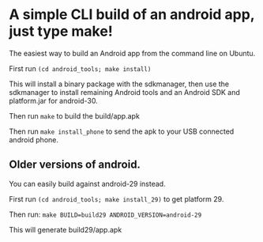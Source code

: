 # A simple CLI build of an android app, just type make!

The easiest way to build an Android app from the command line on Ubuntu.

First run `(cd android_tools; make install)`

This will install a binary package with the sdkmanager, then use the
sdkmanager to install remaining Android tools and an Android SDK and
platform.jar for android-30.

Then run `make` to build the build/app.apk

Then run `make install_phone` to send the apk to your USB connected android phone.


## Older versions of android.

You can easily build against android-29 instead.

First run `(cd android_tools; make install_29)` to get platform 29.

Then run: `make BUILD=build29 ANDROID_VERSION=android-29`

This will generate build29/app.apk